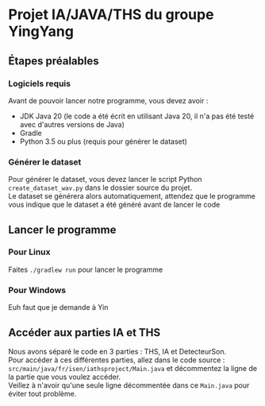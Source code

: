 # Projet IA/JAVA/THS du groupe YingYang
## Étapes préalables
### Logiciels requis
Avant de pouvoir lancer notre programme, vous devez avoir :
- JDK Java 20 (le code a été écrit en utilisant Java 20, il n'a pas été testé avec d'autres versions de Java)
- Gradle
- Python 3.5 ou plus (requis pour générer le dataset)
### Générer le dataset
Pour générer le dataset, vous devez lancer le script Python `create_dataset_wav.py` dans le dossier source du projet.<br>
Le dataset se générera alors automatiquement, attendez que le programme vous indique que le dataset a été généré avant de lancer le code
## Lancer le programme
### Pour Linux
Faites `./gradlew run` pour lancer le programme
### Pour Windows
Euh faut que je demande à Yin
## Accéder aux parties IA et THS
Nous avons séparé le code en 3 parties : THS, IA et DetecteurSon.<br>
Pour accéder à ces différentes parties, allez dans le code source : `src/main/java/fr/isen/iathsproject/Main.java` et décommentez la ligne de la partie que vous voulez accéder.<br>
Veillez à n'avoir qu'une seule ligne décommentée dans ce `Main.java` pour éviter tout problème.
